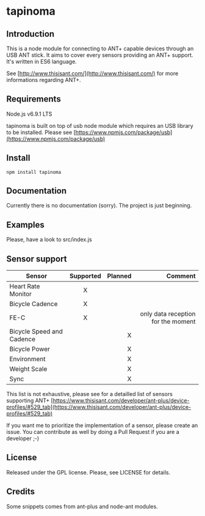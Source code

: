 tapinoma
===

Introduction
------------
This is a node module for connecting to ANT+ capable devices through an USB ANT stick. It aims to cover every sensors providing an ANT+ support. It's written in ES6 language.

See [http://www.thisisant.com/](http://www.thisisant.com/) for more informations regarding ANT+.

Requirements
-------
Node.js v6.9.1 LTS

tapinoma is built on top of usb node module which requires an USB library to be installed. Please see [https://www.npmjs.com/package/usb](https://www.npmjs.com/package/usb)

Install
-------

```
npm install tapinoma
```


Documentation
-------------
Currently there is no documentation (sorry). The project is just beginning.


Examples
-------------
Please, have a look to src/index.js

Sensor support
-------------

|          Sensor           |      Supported      |  Planned |                Comment                 |
|---------------------------|:-------------------:|---------:|---------------------------------------:|
| Heart Rate Monitor        |          X          |          |                                        |
| Bicycle Cadence           |          X          |          |                                        |
| FE-C                      |          X          |          | only data reception for the moment     |
| Bicycle Speed and Cadence |                     |     X    |                                        |
| Bicycle Power             |                     |     X    |                                        |
| Environment               |                     |     X    |                                        |
| Weight Scale              |                     |     X    |                                        |
| Sync                      |                     |     X    |                                        |

This list is not exhaustive, please see for a detailled list of sensors supporting ANT+ [https://www.thisisant.com/developer/ant-plus/device-profiles/#529_tab](https://www.thisisant.com/developer/ant-plus/device-profiles/#529_tab)

If you want me to prioritize the implementation of a sensor, please create an issue. You can contribute as well by doing a Pull Request if you are a developer ;-)

License
-------
Released under the GPL license. Please, see LICENSE for details.


Credits
-------
Some snippets comes from ant-plus and node-ant modules.
